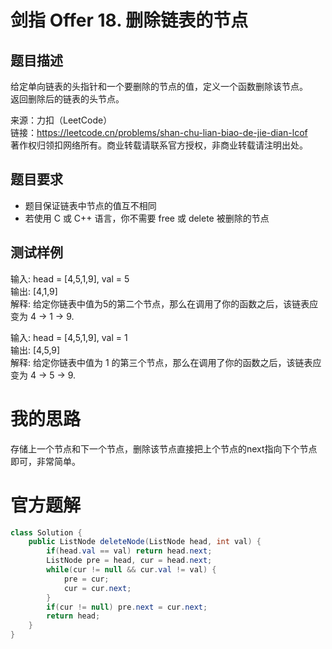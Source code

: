 # 剑指 Offer 18. 删除链表的节点
## 题目描述
给定单向链表的头指针和一个要删除的节点的值，定义一个函数删除该节点。<br />
返回删除后的链表的头节点。<br />

来源：力扣（LeetCode） <br />
链接：https://leetcode.cn/problems/shan-chu-lian-biao-de-jie-dian-lcof <br />
著作权归领扣网络所有。商业转载请联系官方授权，非商业转载请注明出处。<br />
## 题目要求
- 题目保证链表中节点的值互不相同
- 若使用 C 或 C++ 语言，你不需要 free 或 delete 被删除的节点
## 测试样例
输入: head = [4,5,1,9], val = 5 <br />
输出: [4,1,9] <br />
解释: 给定你链表中值为5的第二个节点，那么在调用了你的函数之后，该链表应变为 4 -> 1 -> 9. <br />

输入: head = [4,5,1,9], val = 1 <br />
输出: [4,5,9] <br />
解释: 给定你链表中值为 1 的第三个节点，那么在调用了你的函数之后，该链表应变为 4 -> 5 -> 9. <br />

# 我的思路
存储上一个节点和下一个节点，删除该节点直接把上个节点的next指向下个节点即可，非常简单。
# 官方题解
```java
class Solution {
    public ListNode deleteNode(ListNode head, int val) {
        if(head.val == val) return head.next;
        ListNode pre = head, cur = head.next;
        while(cur != null && cur.val != val) {
            pre = cur;
            cur = cur.next;
        }
        if(cur != null) pre.next = cur.next;
        return head;
    }
}
```